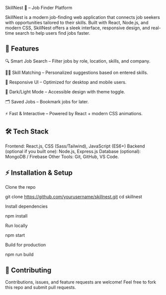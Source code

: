 SkillNest 🪺 – Job Finder Platform

SkillNest is a modern job-finding web application that connects job seekers with opportunities tailored to their skills. Built with React, Node.js, and modern CSS, SkillNest offers a sleek interface, responsive design, and real-time search to help users find jobs faster.

## 🚀 Features

🔍 Smart Job Search – Filter jobs by role, location, skills, and company.

🧑‍💻 Skill Matching – Personalized suggestions based on entered skills.

📱 Responsive UI – Optimized for desktop and mobile users.

🌙 Dark/Light Mode – Accessible design with theme toggle.

🗂️ Saved Jobs – Bookmark jobs for later.

⚡ Fast & Interactive – Powered by React + modern CSS animations.

## 🛠️ Tech Stack

Frontend: React.js, CSS (Sass/Tailwind), JavaScript (ES6+)
Backend (optional if you built one): Node.js, Express.js
Database (optional): MongoDB / Firebase
Other Tools: Git, GitHub, VS Code.

## ⚡ Installation & Setup

Clone the repo

git clone https://github.com/yourusername/skillnest.git
cd skillnest

Install dependencies

npm install

Run locally

npm start

Build for production

npm run build

## 🤝 Contributing

Contributions, issues, and feature requests are welcome!
Feel free to fork this repo and submit pull requests.
